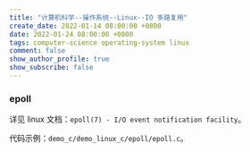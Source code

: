 ```yaml
---
title: "计算机科学--操作系统--Linux--IO 多路复用"
create_date: 2022-01-14 08:00:00 +0800
date: 2022-01-24 08:00:00 +0800
tags: computer-science operating-system linux
comment: false
show_author_profile: true
show_subscribe: false
---
```


### epoll

详见 linux 文档：`epoll(7) - I/O event notification facility`。

代码示例：`demo_c/demo_linux_c/epoll/epoll.c`。